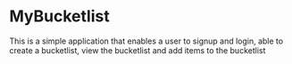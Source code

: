 # MyBucketlist

This is a simple application that enables a user to signup and login, able to create a bucketlist, view the bucketlist and add items to the bucketlist
